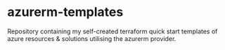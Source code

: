 # azurerm-templates
Repository containing my self-created terraform quick start templates of azure resources &amp; solutions utilising the azurerm provider. 

